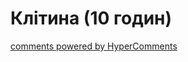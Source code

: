 <div id="hypercomments_widget" class="js-hypercomments-widget invisible"></div>

# Клітина (10 годин)



<div class="js-hypercomments-container">
<a href="http://hypercomments.com" class="hc-link" title="comments widget">comments powered by HyperComments</a>
</div>